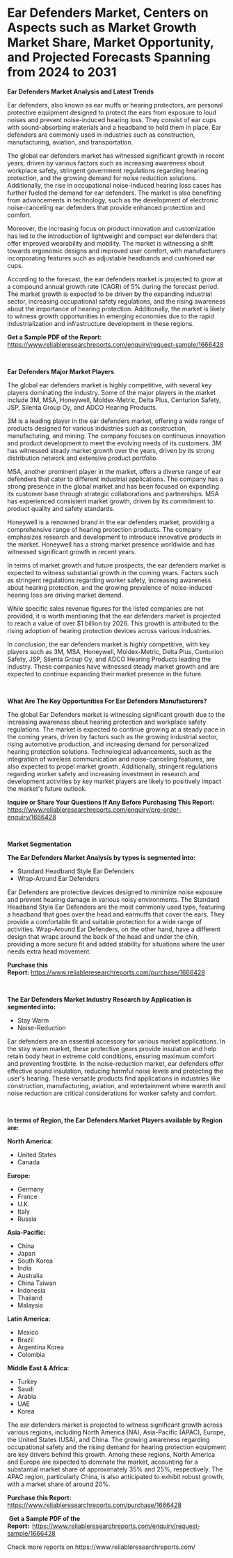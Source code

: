 <p><h1>Ear Defenders Market, Centers on Aspects such as Market Growth Market Share, Market Opportunity, and Projected Forecasts Spanning from 2024 to 2031</h1></p><p><strong>Ear Defenders Market Analysis and Latest Trends</strong></p>
<p><p>Ear defenders, also known as ear muffs or hearing protectors, are personal protective equipment designed to protect the ears from exposure to loud noises and prevent noise-induced hearing loss. They consist of ear cups with sound-absorbing materials and a headband to hold them in place. Ear defenders are commonly used in industries such as construction, manufacturing, aviation, and transportation.</p><p>The global ear defenders market has witnessed significant growth in recent years, driven by various factors such as increasing awareness about workplace safety, stringent government regulations regarding hearing protection, and the growing demand for noise reduction solutions. Additionally, the rise in occupational noise-induced hearing loss cases has further fueled the demand for ear defenders. The market is also benefiting from advancements in technology, such as the development of electronic noise-canceling ear defenders that provide enhanced protection and comfort.</p><p>Moreover, the increasing focus on product innovation and customization has led to the introduction of lightweight and compact ear defenders that offer improved wearability and mobility. The market is witnessing a shift towards ergonomic designs and improved user comfort, with manufacturers incorporating features such as adjustable headbands and cushioned ear cups.</p><p>According to the forecast, the ear defenders market is projected to grow at a compound annual growth rate (CAGR) of 5% during the forecast period. The market growth is expected to be driven by the expanding industrial sector, increasing occupational safety regulations, and the rising awareness about the importance of hearing protection. Additionally, the market is likely to witness growth opportunities in emerging economies due to the rapid industrialization and infrastructure development in these regions.</p></p>
<p><strong>Get a Sample PDF of the Report:&nbsp;</strong> <a href="https://www.reliableresearchreports.com/enquiry/request-sample/1666428">https://www.reliableresearchreports.com/enquiry/request-sample/1666428</a></p>
<p>&nbsp;</p>
<p><strong>Ear Defenders Major Market Players</strong></p>
<p><p>The global ear defenders market is highly competitive, with several key players dominating the industry. Some of the major players in the market include 3M, MSA, Honeywell, Moldex-Metric, Delta Plus, Centurion Safety, JSP, Silenta Group Oy, and ADCO Hearing Products.</p><p>3M is a leading player in the ear defenders market, offering a wide range of products designed for various industries such as construction, manufacturing, and mining. The company focuses on continuous innovation and product development to meet the evolving needs of its customers. 3M has witnessed steady market growth over the years, driven by its strong distribution network and extensive product portfolio.</p><p>MSA, another prominent player in the market, offers a diverse range of ear defenders that cater to different industrial applications. The company has a strong presence in the global market and has been focused on expanding its customer base through strategic collaborations and partnerships. MSA has experienced consistent market growth, driven by its commitment to product quality and safety standards.</p><p>Honeywell is a renowned brand in the ear defenders market, providing a comprehensive range of hearing protection products. The company emphasizes research and development to introduce innovative products in the market. Honeywell has a strong market presence worldwide and has witnessed significant growth in recent years.</p><p>In terms of market growth and future prospects, the ear defenders market is expected to witness substantial growth in the coming years. Factors such as stringent regulations regarding worker safety, increasing awareness about hearing protection, and the growing prevalence of noise-induced hearing loss are driving market demand.</p><p>While specific sales revenue figures for the listed companies are not provided, it is worth mentioning that the ear defenders market is projected to reach a value of over $1 billion by 2026. This growth is attributed to the rising adoption of hearing protection devices across various industries.</p><p>In conclusion, the ear defenders market is highly competitive, with key players such as 3M, MSA, Honeywell, Moldex-Metric, Delta Plus, Centurion Safety, JSP, Silenta Group Oy, and ADCO Hearing Products leading the industry. These companies have witnessed steady market growth and are expected to continue expanding their market presence in the future.</p></p>
<p>&nbsp;</p>
<p><strong>What Are The Key Opportunities For Ear Defenders Manufacturers?</strong></p>
<p><p>The global Ear Defenders market is witnessing significant growth due to the increasing awareness about hearing protection and workplace safety regulations. The market is expected to continue growing at a steady pace in the coming years, driven by factors such as the growing industrial sector, rising automotive production, and increasing demand for personalized hearing protection solutions. Technological advancements, such as the integration of wireless communication and noise-canceling features, are also expected to propel market growth. Additionally, stringent regulations regarding worker safety and increasing investment in research and development activities by key market players are likely to positively impact the market's future outlook.</p></p>
<p><strong>Inquire or Share Your Questions If Any Before Purchasing This Report:</strong> <a href="https://www.reliableresearchreports.com/enquiry/pre-order-enquiry/1666428">https://www.reliableresearchreports.com/enquiry/pre-order-enquiry/1666428</a></p>
<p>&nbsp;</p>
<p><strong>Market Segmentation</strong></p>
<p><strong>The Ear Defenders Market Analysis by types is segmented into:</strong></p>
<p><ul><li>Standard Headband Style Ear Defenders</li><li>Wrap-Around Ear Defenders</li></ul></p>
<p><p>Ear Defenders are protective devices designed to minimize noise exposure and prevent hearing damage in various noisy environments. The Standard Headband Style Ear Defenders are the most commonly used type, featuring a headband that goes over the head and earmuffs that cover the ears. They provide a comfortable fit and suitable protection for a wide range of activities. Wrap-Around Ear Defenders, on the other hand, have a different design that wraps around the back of the head and under the chin, providing a more secure fit and added stability for situations where the user needs extra head movement.</p></p>
<p><strong>Purchase this Report:&nbsp;</strong><a href="https://www.reliableresearchreports.com/purchase/1666428">https://www.reliableresearchreports.com/purchase/1666428</a></p>
<p>&nbsp;</p>
<p><strong>The Ear Defenders Market Industry Research by Application is segmented into:</strong></p>
<p><ul><li>Stay Warm</li><li>Noise-Reduction</li></ul></p>
<p><p>Ear defenders are an essential accessory for various market applications. In the stay warm market, these protective gears provide insulation and help retain body heat in extreme cold conditions, ensuring maximum comfort and preventing frostbite. In the noise-reduction market, ear defenders offer effective sound insulation, reducing harmful noise levels and protecting the user's hearing. These versatile products find applications in industries like construction, manufacturing, aviation, and entertainment where warmth and noise reduction are critical considerations for worker safety and comfort.</p></p>
<p>&nbsp;</p>
<p><strong>In terms of Region, the Ear Defenders Market Players available by Region are:</strong></p>
<p>
    <p> <strong> North America: </strong>
        <ul>
            <li>United States</li>
            <li>Canada</li>
        </ul>
        </p> 
    <p> <strong> Europe: </strong>
        <ul>
            <li>Germany</li>
            <li>France</li>
            <li>U.K.</li>
            <li>Italy</li>
            <li>Russia</li>
        </ul>
        </p> 
    <p> <strong> Asia-Pacific: </strong>
        <ul>
            <li>China</li>
            <li>Japan</li>
            <li>South Korea</li>
            <li>India</li>
            <li>Australia</li>
            <li>China Taiwan</li>
            <li>Indonesia</li>
            <li>Thailand</li>
            <li>Malaysia</li>
        </ul>
        </p> 
    <p> <strong> Latin America: </strong>
        <ul>
            <li>Mexico</li>
            <li>Brazil</li>
            <li>Argentina Korea</li>
            <li>Colombia</li>
        </ul>
        </p> 
    <p> <strong> Middle East & Africa: </strong>
        <ul>
            <li>Turkey</li>
            <li>Saudi</li>
            <li>Arabia</li>
            <li>UAE</li>
            <li>Korea</li>
        </ul>
    </p>
    </p>
<p><p>The ear defenders market is projected to witness significant growth across various regions, including North America (NA), Asia-Pacific (APAC), Europe, the United States (USA), and China. The growing awareness regarding occupational safety and the rising demand for hearing protection equipment are key drivers behind this growth. Among these regions, North America and Europe are expected to dominate the market, accounting for a substantial market share of approximately 35% and 25%, respectively. The APAC region, particularly China, is also anticipated to exhibit robust growth, with a market share of around 20%.</p></p>
<p><strong>Purchase this Report: </strong><a href="https://www.reliableresearchreports.com/purchase/1666428">https://www.reliableresearchreports.com/purchase/1666428</a></p>
<p>&nbsp;<strong>Get a Sample PDF of the Report:&nbsp;&nbsp;</strong><a href="https://www.reliableresearchreports.com/enquiry/request-sample/1666428">https://www.reliableresearchreports.com/enquiry/request-sample/1666428</a></p>
<p><strong></strong></p>
<p>Check more reports on https://www.reliableresearchreports.com/</p>